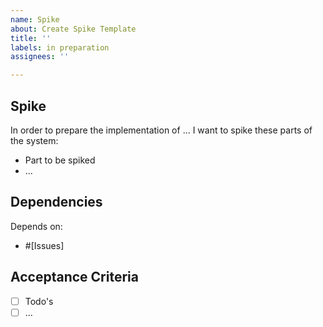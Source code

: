 ```yaml
---
name: Spike
about: Create Spike Template
title: ''
labels: in preparation
assignees: ''

---
```


## Spike
In order to prepare the implementation of ... I want to spike these parts of the system:
- Part to be spiked
- ...

## Dependencies
Depends on: 
 - #[Issues]

## Acceptance Criteria
- [ ] Todo's
- [ ] ...
